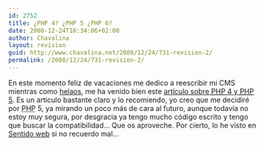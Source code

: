 ```yaml
---
id: 2752
title: ¿PHP 4? ¿PHP 5 ¿PHP 6?
date: 2008-12-24T16:34:06+02:00
author: Chavalina
layout: revision
guid: http://www.chavalina.net/2008/12/24/731-revision-2/
permalink: /2008/12/24/731-revision-2/
---
```

En este momento feliz de vacaciones me dedico a reescribir mi CMS mientras como <a href="http://haagen-dazs.es/irresistibles/gama/producto.asp?tipo=1&#038;sabor=6&#038;mIzq=2" target="_blank">helaos</a>, me ha venido bien este <a href="http://www.maestrosdelweb.com/editorial/php4y5/" target="_blank">art&iacute;culo sobre <acronym title="Hypertext PreProcessor">PHP</acronym> 4 y <acronym title="Hypertext PreProcessor">PHP</acronym> 5</a>. Es un art&iacute;culo bastante claro y lo recomiendo, yo creo que me decidir&eacute; por <acronym title="Hypertext PreProcessor">PHP</acronym> 5, ya mirando un poco m&aacute;s de cara al futuro, aunque todav&iacute;a no estoy muy segura, por desgracia ya tengo mucho c&oacute;digo escrito y tengo que buscar la compatibilidad&#8230; Que os aproveche. Por cierto, lo he visto en <a href="http://sentidoweb.com/" target="_blank">Sentido web</a> si no recuerdo mal&#8230;